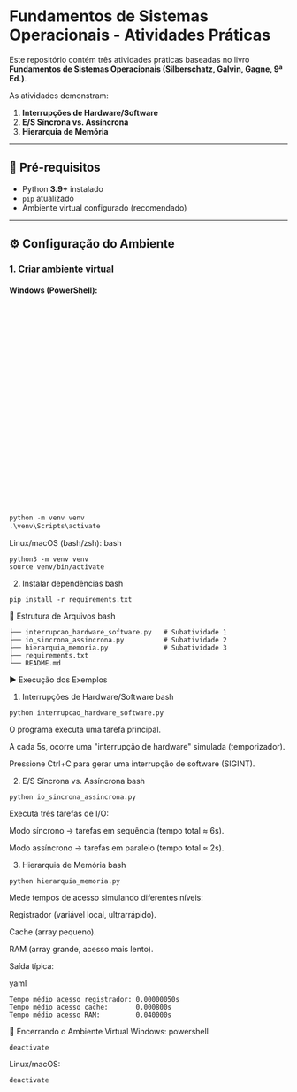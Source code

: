 # Fundamentos de Sistemas Operacionais - Atividades Práticas

Este repositório contém três atividades práticas baseadas no livro 
**Fundamentos de Sistemas Operacionais (Silberschatz, Galvin, Gagne, 9ª Ed.)**.

As atividades demonstram:

1. **Interrupções de Hardware/Software**  
2. **E/S Síncrona vs. Assíncrona**  
3. **Hierarquia de Memória**

---

## 🚀 Pré-requisitos

- Python **3.9+** instalado  
- `pip` atualizado  
- Ambiente virtual configurado (recomendado)

---

## ⚙️ Configuração do Ambiente

### 1. Criar ambiente virtual

#### Windows (PowerShell):
```powershell



























python -m venv venv
.\venv\Scripts\activate
```
Linux/macOS (bash/zsh):
bash
```
python3 -m venv venv
source venv/bin/activate
```

2. Instalar dependências
bash
```
pip install -r requirements.txt
```
📂 Estrutura de Arquivos
bash

```
├── interrupcao_hardware_software.py   # Subatividade 1
├── io_sincrona_assincrona.py          # Subatividade 2
├── hierarquia_memoria.py              # Subatividade 3
├── requirements.txt
└── README.md
```
▶️ Execução dos Exemplos
1. Interrupções de Hardware/Software
bash
```
python interrupcao_hardware_software.py
```
O programa executa uma tarefa principal.

A cada 5s, ocorre uma "interrupção de hardware" simulada (temporizador).

Pressione Ctrl+C para gerar uma interrupção de software (SIGINT).

2. E/S Síncrona vs. Assíncrona
bash
```
python io_sincrona_assincrona.py
```
Executa três tarefas de I/O:

Modo síncrono → tarefas em sequência (tempo total ≈ 6s).

Modo assíncrono → tarefas em paralelo (tempo total ≈ 2s).

3. Hierarquia de Memória
bash
```
python hierarquia_memoria.py
```
Mede tempos de acesso simulando diferentes níveis:

Registrador (variável local, ultrarrápido).

Cache (array pequeno).

RAM (array grande, acesso mais lento).

Saída típica:

yaml
```
Tempo médio acesso registrador: 0.00000050s
Tempo médio acesso cache:       0.000800s
Tempo médio acesso RAM:         0.040000s
```
🧹 Encerrando o Ambiente Virtual
Windows:
powershell
```
deactivate
```
Linux/macOS:
```
deactivate
```
